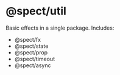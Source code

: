 # @spect/util

Basic effects in a single package.
Includes:

* @spect/fx
* @spect/state
* @spect/prop
* @spect/timeout
* @spect/async
